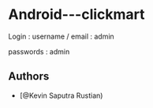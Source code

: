 # Android---clickmart


Login :
username / email : admin

passwords : admin



## Authors

- [@Kevin Saputra Rustian)
